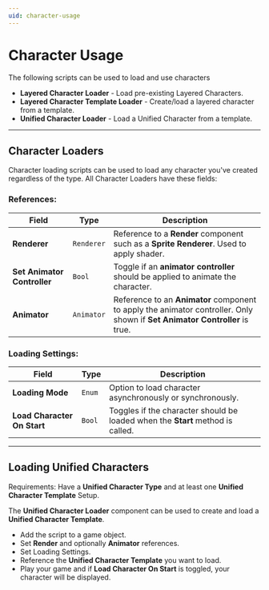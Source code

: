 ```yaml
---
uid: character-usage
---
```


# Character Usage

The following scripts can be used to load and use characters

- **Layered Character Loader** - Load pre-existing Layered Characters.
- **Layered Character Template Loader** - Create/load a layered character from a template.
- **Unified Character Loader** - Load a Unified Character from a template.

---

## Character Loaders

Character loading scripts can be used to load any character you've created regardless of the type. All Character Loaders have these fields:

### References:
| Field | Type | Description |
|-------|------|-------------|
| **Renderer** | `Renderer` | Reference to a **Render** component such as a **Sprite Renderer**. Used to apply shader. |
| **Set Animator Controller** | `Bool` | Toggle if an **animator controller** should be applied to animate the character.  |
| **Animator** | `Animator` | Reference to an **Animator** component to apply the animator controller. Only shown if  **Set Animator Controller** is true. |

### Loading Settings:
| Field | Type | Description |
|-------|------|-------------|
| **Loading Mode** | `Enum` | Option to load character asynchronously or synchronously. |
| **Load Character On Start** | `Bool` | Toggles if the character should be loaded when the **Start** method is called. |

---

## Loading Unified Characters
Requirements:
Have a **Unified Character Type** and at least one **Unified Character Template** Setup.

The **Unified Character Loader** component can be used to create and load a **Unified Character Template**.  
- Add the script to a game object.
- Set **Render** and optionally **Animator** references.
- Set Loading Settings.
- Reference the **Unified Character Template** you want to load.
- Play your game and if **Load Character On Start** is toggled, your character will be displayed.